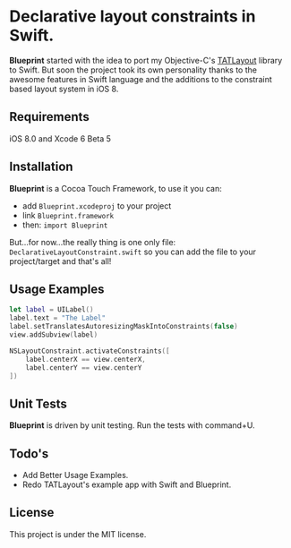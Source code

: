 # Declarative layout constraints in Swift.

__Blueprint__ started with the idea to port my Objective-C's [TATLayout](https://github.com/cromandini/TATLayout) library to Swift. But soon the project took its own personality thanks to the awesome features in Swift language and the additions to the constraint based layout system in iOS 8.

## Requirements
iOS 8.0 and Xcode 6 Beta 5

## Installation
__Blueprint__ is a Cocoa Touch Framework, to use it you can:

- add `Blueprint.xcodeproj` to your project
- link `Blueprint.framework`
- then: `import Blueprint`

But...for now...the really thing is one only file: `DeclarativeLayoutConstraint.swift` so you can add the file to your project/target and that's all!

## Usage Examples
```swift
let label = UILabel()
label.text = "The Label"
label.setTranslatesAutoresizingMaskIntoConstraints(false)
view.addSubview(label)

NSLayoutConstraint.activateConstraints([
    label.centerX == view.centerX,
    label.centerY == view.centerY
])
```

## Unit Tests
__Blueprint__ is driven by unit testing. Run the tests with command+U.

## Todo's
- Add Better Usage Examples.
- Redo TATLayout's example app with Swift and Blueprint.

## License
This project is under the MIT license.
